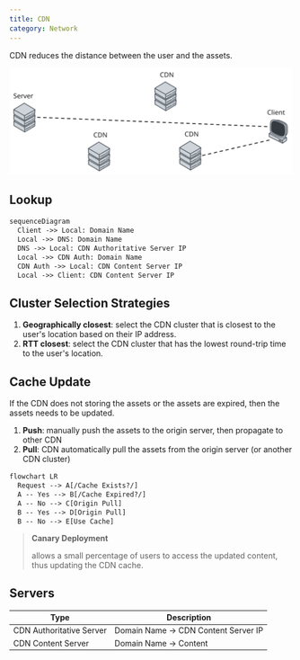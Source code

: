 ```yaml
---
title: CDN
category: Network
---
```


CDN reduces the distance between the user and the assets.

![CDN](/static/imgs/network-cdn.svg)

## Lookup

```mermaid
sequenceDiagram
  Client ->> Local: Domain Name
  Local ->> DNS: Domain Name
  DNS ->> Local: CDN Authoritative Server IP
  Local ->> CDN Auth: Domain Name
  CDN Auth ->> Local: CDN Content Server IP
  Local ->> Client: CDN Content Server IP
```

## Cluster Selection Strategies

1. **Geographically closest**: select the CDN cluster that is closest to the user's location based on their IP address.
2. **RTT closest**: select the CDN cluster that has the lowest round-trip time to the user's location.

## Cache Update

If the CDN does not storing the assets or the assets are expired, then the assets needs to be updated.

1. **Push**: manually push the assets to the origin server, then propagate to other CDN
2. **Pull**: CDN automatically pull the assets from the origin server (or another CDN cluster)

```mermaid
flowchart LR
  Request --> A[/Cache Exists?/]
  A -- Yes --> B[/Cache Expired?/]
  A -- No --> C[Origin Pull]
  B -- Yes --> D[Origin Pull]
  B -- No --> E[Use Cache]
```

> **Canary Deployment**
>
> allows a small percentage of users to access the updated content, thus updating the CDN cache.

## Servers

| Type                     | Description                          |
| ------------------------ | ------------------------------------ |
| CDN Authoritative Server | Domain Name -> CDN Content Server IP |
| CDN Content Server       | Domain Name -> Content               |
